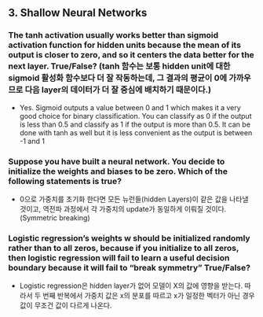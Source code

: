 ## 3. Shallow Neural Networks

### The tanh activation usually works better than sigmoid activation function for hidden units because the mean of its output is closer to zero, and so it centers the data better for the next layer. True/False? (tanh 함수는 보통 hidden unit에 대한 sigmoid 활성화 함수보다 더 잘 작동하는데, 그 결과의 평균이 0에 가까우므로 다음 layer의 데이터가 더 잘 중심에 배치하기 때문이다.)

- Yes. Sigmoid outputs a value between 0 and 1 which makes it a very good choice for binary classification. You can classify as 0 if the output is less than 0.5 and classify as 1 if the output is more than 0.5. It can be done with tanh as well but it is less convenient as the output is between -1 and 1

### Suppose you have built a neural network. You decide to initialize the weights and biases to be zero. Which of the following statements is true?  
- 0으로 가중치를 초기화 한다면 모든 뉴런들(hidden Layers)이 같은 값을 나타낼 것이고, 역전파 과정에서 각 가중치의 update가 동일하게 이뤄질 것이다. (Symmetric breaking)  

### Logistic regression’s weights w should be initialized randomly rather than to all zeros, because if you initialize to all zeros, then logistic regression will fail to learn a useful decision boundary because it will fail to “break symmetry”  True/False?
- Logistic regression은 hidden layer가 없어 모델이 X의 값에 영향을 받는다. 따라서 두 번째 반복에서 가중치 값은 x의 분포를 따르고 x가 일정한 벡터가 아닌 경우 값이 무조건 값이 다르게 나온다.
